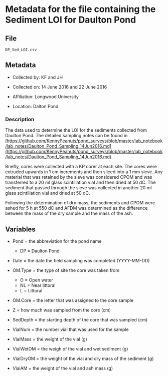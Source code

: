 # Metadata for the file containing the Sediment LOI for Daulton Pond

## File

`DP_Sed_LOI.csv`

## Metadata

* Collected by: KF and JH

* Collected on: 14 June 2016 and 22 June 2016

* Affiliation: Longwood University

* Location: Dalton Pond

### Description

The data used to determine the LOI for the sediments collected from Daulton Pond.  The detailed sampling notes can be found in [https://github.com/KennyPeanuts/pond_surveys/blob/master/lab_notebook/lab_notes/Daulton_Pond_Sampling_14Jun2016.md](https://github.com/KennyPeanuts/pond_surveys/blob/master/lab_notebook/lab_notes/Daulton_Pond_Sampling_14Jun2016.md).

Briefly, cores were collected with a KP corer at each site. The cores were extruded upwards in 1 cm increments and then sliced into a 1 mm sieve. Any material that was retained by the sieve was considered CPOM and was transferred to a 20 ml glass scintillation vial and then dried at 50 dC. The sediment that passed through the sieve was collected in another 20 ml glass scintillation vial and dried at 50 dC. 

Following the determination of dry mass, the sediments and CPOM were ashed for 5 h at 550 dC and AFDM was determined as the difference between the mass of the dry sample and the mass of the ash.

## Variables

* Pond = the abbreviation for the pond name
  * DP = Daulton Pond
  
* Date = the date the field sampling was completed (YYYY-MM-DD)

* OM.Type = the type of site the core was taken from
  * O = Open water
  * NL = Near littoral 
  * L = Littoral
  
* OM.Core = the letter that was assigned to the core sample 

* Z = how much was sampled from the core (cm)

* SedDepth = the starting depth of the core that was sampled (cm) 

* VialNum = the number vial that was used for the sample

* VialMass = the weight of the vial (g)

* VialWetOM = the weigh of the vial and wet sediment (g)

* VialDryOM = the weight of the vial and dry mass of the sediment (g)

* VialAM = the weight of the vial and ash mass (g)
